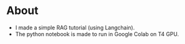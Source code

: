 # About

- I made a simple RAG tutorial (using Langchain). 
- The python notebook is made to run in Google Colab on T4 GPU.
